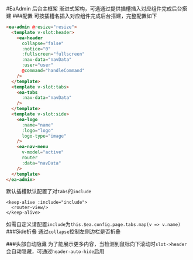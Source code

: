 #EaAdmin 后台主框架
渐进式架构，可选通过提供插槽插入对应组件完成后台搭建
###配置
可按插槽名插入对应组件完成后台搭建，完整配置如下
```html
<ea-admin @resize="resize">
  <template v-slot:header>
    <ea-header
      collapse="false"
      :notice="0"
      :fullscreen="fullscreen"
      :nav-data="navData"
      :user="user"
      @command="handleCommand"
    />
  </template>
  <template v-slot:tabs>
    <ea-tabs
      :nav-data="navData"
    />
  </template>
  <template v-slot:side>
    <ea-logo
      :name="name"
      :logo="logo"
      logo-type="image"
    />
    <ea-nav-menu
      v-model="active"
      router
      :data="navData"
    />
  </template>
</ea-admin>
```
默认插槽默认配置了对`tabs`的`include`  
```
<keep-alive :include="include">
  <router-view/>
</keep-alive>
```
如需自定义请配置`include`为`this.$ea.config.page.tabs.map(v => v.name)`  
###Side折叠
通过`collapse`控制左侧边栏是否折叠  

<slot name="collapse"></slot>

###头部自动隐藏
为了能展示更多内容，当检测到鼠标向下滚动时`slot->header`会自动隐藏，可通过`header-auto-hide`启用  

<slot name="headerAutoHide"></slot>

<slot name="table"></slot>
